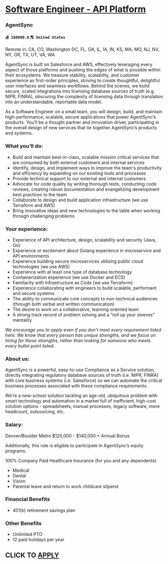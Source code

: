# [Software Engineer - API Platform](https://www.remotewlb.com/apply/software-engineer-api-platform-82351)  
### AgentSync  
#### `💰 260000.0` `🌎 United States`  

Remote in: CA, CO, Washington DC, FL, GA, IL, IA, IN, KS, MA, MO, NJ, NV, NY, OR, TX, UT, VA, WA

AgentSync is built on Salesforce and AWS, effectively leveraging every aspect of those platforms and pushing the edges of what is possible within their ecosystems. We treasure stability, scalability, and customer experience as first-order principles, striving to create thoughtful, delightful user interfaces and seamless workflows. Behind the scenes, we build secure, scaled integrations into licensing database sources of truth (e.g. NIPR, FINRA), obscuring the complexity of licensing data through translation into an understandable, reportable data model.

As a Software Engineer on a small team, you will design, build, and maintain high-performance, scalable, secure applications that power AgentSync’s products. You’ll be a thought partner and innovation driver, participating in the overall design of new services that tie together AgentSync’s products and systems.

### What you’ll do:

  * Build and maintain best-in-class, scalable mission critical services that are consumed by both external customers and internal services
  * Identify, design, and implement ways to improve the team's productivity and efficiency by expanding on our existing tools and processes
  * Provide technical support to our external and internal customers
  * Advocate for code quality by writing thorough tests, conducting code reviews, creating robust documentation and evangelizing development best practices to the team
  * Collaborate to design and build application infrastructure (we use Terraform and AWS)
  * Bring innovative ideas and new technologies to the table when working through challenging problems

### Your experience:

  * Experience of API architecture, design, scalability and security (Java, Go)
  * Experience or excitement about Golang experience in microservice and API environments
  * Experience building secure microservices utilizing public cloud technologies (we use AWS)
  * Experience with at least one type of database technology
  * Containerization experience (we use Docker and ECS)
  * Familiarity with Infrastructure as Code (we use Terraform)
  * Experience collaborating with engineers to build scalable, performant and secure systems
  * The ability to communicate core concepts to non-technical audiences (through both verbal and written communication)
  * The desire to work on a collaborative, learning oriented team
  * A strong track record of problem solving and a “roll up your sleeves” mentality

 _We encourage you to apply even if you don’t meet every requirement listed here. We know that every person has unique strengths, and we focus on hiring for those strengths, rather than looking for someone who meets every bullet point listed._

### About us:

AgentSync is a powerful, easy-to-use Compliance as a Service solution, directly integrating regulatory database sources of truth (i.e. NIPR, FINRA) with core business systems (i.e. Salesforce) so we can automate the critical business processes associated with these compliance requirements.

We’re a new-school solution tackling an age-old, ubiquitous problem with smart technology and automation in a market full of inefficient, high-cost solution options - spreadsheets, manual processes, legacy software, more headcount, outsourcing, etc.

### Salary:

Denver/Boulder Metro $120,000 - $140,000 + Annual Bonus

Additionally, this role is eligible to participate in AgentSync’s equity programs.

100% Company Paid Healthcare Insurance (for you and any dependents)

  * Medical
  * Dental
  * Vision
  * Parental leave and return to work childcare stipend

### Financial Benefits

  * 401(k) retirement savings plan

### Other Benefits

  * Unlimited PTO
  * 12 paid holidays per year

  
## CLICK TO [APPLY](https://www.remotewlb.com/apply/software-engineer-api-platform-82351)

